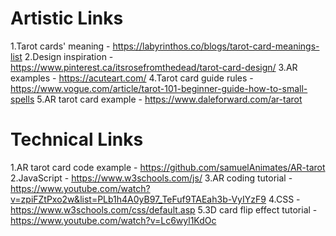 # Artistic Links
1.Tarot cards' meaning - https://labyrinthos.co/blogs/tarot-card-meanings-list
2.Design inspiration - https://www.pinterest.ca/itsrosefromthedead/tarot-card-design/
3.AR examples - https://acuteart.com/
4.Tarot card guide rules - https://www.vogue.com/article/tarot-101-beginner-guide-how-to-small-spells
5.AR tarot card example - https://www.daleforward.com/ar-tarot

# Technical Links
1.AR tarot card code example - https://github.com/samuelAnimates/AR-tarot
2.JavaScript - https://www.w3schools.com/js/
3.AR coding tutorial - https://www.youtube.com/watch?v=zpiFZtPxo2w&list=PLb1h4A0yB97_TeFuf9TAEah3b-VyIYzF9
4.CSS - https://www.w3schools.com/css/default.asp
5.3D card flip effect tutorial - https://www.youtube.com/watch?v=Lc6wyl1KdOc
